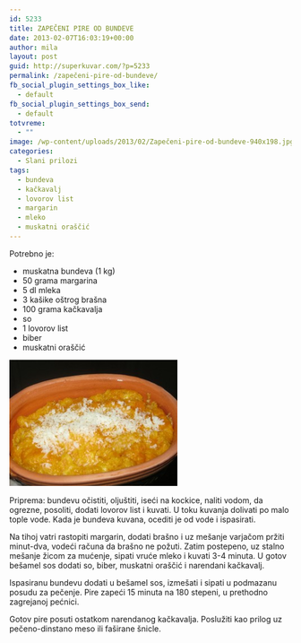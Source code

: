 ```yaml
---
id: 5233
title: ZAPEČENI PIRE OD BUNDEVE
date: 2013-02-07T16:03:19+00:00
author: mila
layout: post
guid: http://superkuvar.com/?p=5233
permalink: /zapečeni-pire-od-bundeve/
fb_social_plugin_settings_box_like:
  - default
fb_social_plugin_settings_box_send:
  - default
totvreme:
  - ""
image: /wp-content/uploads/2013/02/Zapečeni-pire-od-bundeve-940x198.jpg
categories:
  - Slani prilozi
tags:
  - bundeva
  - kačkavalj
  - lovorov list
  - margarin
  - mleko
  - muskatni oraščić
---
```

Potrebno je:

  * muskatna bundeva (1 kg)
  * 50 grama margarina
  * 5 dl mleka
  * 3 kašike oštrog brašna
  * 100 grama kačkavalja
  * so
  * 1 lovorov list
  * biber
  * muskatni oraščić

<img class="alignnone size-medium wp-image-5234" src="/wp-content/uploads/2013/02/Zapečeni-pire-od-bundeve-300x225.jpg" alt="Zapečeni pire od bundeve" width="300" height="225" /> 

Priprema: bundevu očistiti, oljuštiti, iseći na kockice, naliti vodom, da ogrezne, posoliti, dodati lovorov list i kuvati. U toku kuvanja dolivati po malo tople vode. Kada je bundeva kuvana, ocediti je od vode i ispasirati.

Na tihoj vatri rastopiti margarin, dodati brašno i uz mešanje varjačom pržiti minut-dva, vodeći računa da brašno ne požuti. Zatim postepeno, uz stalno mešanje žicom za mućenje, sipati vruće mleko i kuvati 3-4 minuta. U gotov bešamel sos dodati so, biber, muskatni oraščić i narendani kačkavalj.

Ispasiranu bundevu dodati u bešamel sos, izmešati i sipati u podmazanu posudu za pečenje. Pire zapeći 15 minuta na 180 stepeni, u prethodno zagrejanoj pećnici.

Gotov pire posuti ostatkom narendanog kačkavalja. Poslužiti kao prilog uz pečeno-dinstano meso ili faširane šnicle.